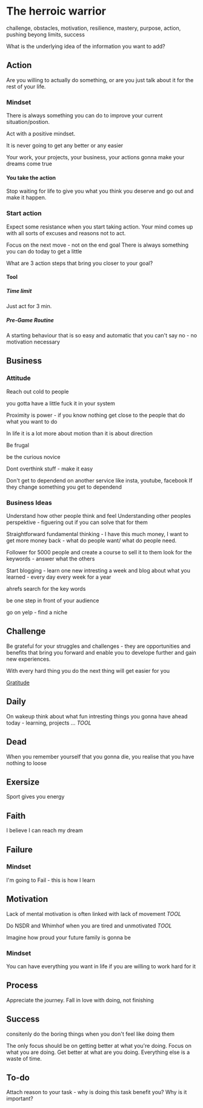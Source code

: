 # The herroic warrior
challenge, obstacles, motivation, resilience, mastery, purpose, action, pushing beyong limits, success

What is the underlying idea of the information you want to add?

## Action

Are you willing to actually do something, or are you just talk about it for the rest of your life.


### Mindset
There is always something you can do to improve your current situation/postion.

Act with a positive mindset.

It is never going to get any better or any easier

Your work, your projects, your business, your actions gonna make your dreams come true

#### You take the action

Stop waiting for life to give you what you think you deserve and go out and make it happen.

### Start action
Expect some resistance when you start taking action. Your mind comes up with all sorts of excuses and reasons not to act.

Focus on the next move - not on the end goal
There is always something you can do today to get a little

What are 3 action steps that bring you closer to your goal?

#### Tool 
##### Time limit
Just act for 3 min.

##### Pre-Game Routine
A starting behaviour that is so easy and automatic that you can't say no - no motivation necessary





## Business

### Attitude
Reach out cold to people

you gotta have a little fuck it in your system

Proximity is power - if you know nothing get close to the people that do what you want to do

In life it is a lot more about motion than it is about direction

Be frugal

be the curious novice

Dont overthink stuff - make it easy 

Don't get to dependend on another service like insta, youtube, facebook
If they change something you get to dependend


### Business Ideas
Understand how other people think and feel
Understanding other peoples perspektive - figuering out if you can solve that for them

Straightforward fundamental thinking - I have this much money, I want to get more money back - what do people want/ what do people need.

Follower for 5000 people and create a course to sell it to them
look for the keywords - answer what the others


Start blogging - learn one new intresting a week and blog about what you learned - every day every week for a year 

ahrefs search for the key words


be one step in front of your audience

go on yelp - find a niche 


## Challenge

Be grateful for your struggles and challenges - they are opportunities and benefits that bring you forward and enable you to develope further and gain new experiences.

With every hard thing you do the next thing will get easier for you

[Gratitude](../health/Gratitude.md)


## Daily
On wakeup think about what fun intresting things you gonna have ahead today - learning,  projects ...
*TOOL*

## Dead
When you remember yourself that you gonna die, you realise that you have nothing to loose

## Exersize
Sport gives you energy

## Faith
I believe I can reach my dream

## Failure

### Mindset
I'm going to Fail - this is how I learn 

## Motivation
Lack of mental motivation is often linked with lack of movement
*TOOL*

Do NSDR and Whimhof when you are tired and unmotivated
*TOOL*

Imagine how proud your future family is gonna be
### Mindset
You can have everything you want in life if you are willing to work hard for it

## Process
Appreciate the journey. Fall in love with doing, not finishing

## Success

consitenly do the boring things when you don't feel like doing them

The only focus should be on getting better at what you're doing. Focus on what you are doing. Get better at what are you doing. Everything else is a waste of time.

## To-do
Attach reason to your task - why is doing this task benefit you? Why is it important?